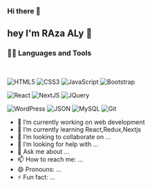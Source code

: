 

### Hi there 👋
## hey I'm RAza ALy 🚀
### 👨‍💻 Languages and Tools

<br />


![HTML5](https://img.shields.io/badge/-HTML5-E34F26?style=flat&logo=html5&logoColor=white)
![CSS3](https://img.shields.io/badge/-CSS3-1572B6?style=flat&logo=css3)
![JavaScript](https://img.shields.io/badge/-JavaScript-black?style=flat&logo=javascript&link=https://github.com/BRdhanani)
![Bootstrap](https://img.shields.io/badge/-Bootstrap-563D7C?style=flat&logo=bootstrap&link=https://github.com/BRdhanani)

![React](https://img.shields.io/badge/-React-black?style=flat&logo=react&link=https://github.com/BRdhanani)
![NextJS](https://img.shields.io/badge/-NextJS-black?style=flat&logo=nextjs&link=https://github.com/BRdhanani)
![JQuery](https://img.shields.io/badge/-JQuery-blue?style=flat&logo=jquery&link=https://github.com/BRdhanani)


![WordPress](https://img.shields.io/badge/-WordPress-blue?style=flat&logo=wordpress&link=https://github.com/BRdhanani)
![JSON](https://img.shields.io/badge/-json-02569B?style=flat&logo=json&link=https://github.com/BRdhanani)
![MySQL](https://img.shields.io/badge/-MySQL-black?style=flat&logo=mysql&link=https://github.com/BRdhanani)
![Git](https://img.shields.io/badge/-Git-black?style=flat&logo=git&link=https://github.com/BRdhanani)




- 🔭 I’m currently working on web development
- 🌱 I’m currently learning React,Redux,Nextjs
- 👯 I’m looking to collaborate on ...
- 🤔 I’m looking for help with ...
- 💬 Ask me about ...
- 📫 How to reach me: ...
- 😄 Pronouns: ...
- ⚡ Fun fact: ...

